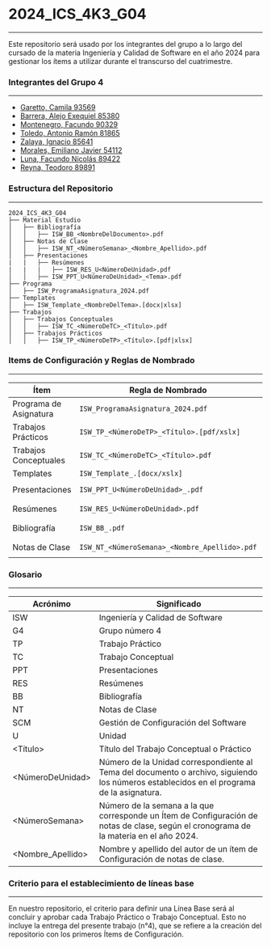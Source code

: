 # 2024_ICS_4K3_G04
---
Este repositorio será usado por los integrantes del grupo a lo largo del cursado de la materia Ingeniería y Calidad de Software en el año 2024 para gestionar los ítems a utilizar durante el transcurso del cuatrimestre.


### Integrantes del Grupo 4
---

- [Garetto, Camila 93569](https://github.com/camilagaretto)
- [Barrera, Alejo Exequiel 85380](https://github.com/alejobarrera22)
- [Montenegro, Facundo 90329](https://github.com/facu142)
- [Toledo, Antonio Ramón 81865](https://github.com/toledoantonio)
- [Zalaya, Ignacio 85641](https://github.com/ignaciozalaya)
- [Morales, Emiliano Javier 54112]()
- [Luna, Facundo Nicolás 89422](https://github.com/FacundoLuna16)
- [Reyna, Teodoro 89891](https://github.com/ReynaTeodoro)

### Estructura del Repositorio
---
```
2024_ICS_4K3_G04
├── Material Estudio
│   ├── Bibliografía
│   │   ├── ISW_BB_<NombreDelDocumento>.pdf
│   ├── Notas de Clase
│   │   ├── ISW_NT_<NúmeroSemana>_<Nombre_Apellido>.pdf
│   ├── Presentaciones
|   |   ├── Resúmenes
|   |   |   ├── ISW_RES_U<NúmeroDeUnidad>.pdf
│   │   ├── ISW_PPT_U<NúmeroDeUnidad>_<Tema>.pdf
├── Programa
│   ├── ISW_ProgramaAsignatura_2024.pdf  
├── Templates
│   ├── ISW_Template_<NombreDelTema>.[docx|xlsx]
├── Trabajos
│   ├── Trabajos Conceptuales
│   │   ├── ISW_TC_<NúmeroDeTC>_<Título>.pdf
│   ├── Trabajos Prácticos
│   │   ├── ISW_TP_<NúmeroDeTP>_<Título>.[pdf|xlsx]
```


### Items de Configuración y Reglas de Nombrado

---
| Ítem                | Regla de Nombrado                                | Ubicación                                                         |
|---------------------|--------------------------------------------------|-------------------------------------------------------------------|
| Programa de Asignatura | `ISW_ProgramaAsignatura_2024.pdf`               | `2024_ICS_4K3_G04\Programa\`                                      |
| Trabajos Prácticos  | `ISW_TP_<NúmeroDeTP>_<Título>.[pdf/xslx]`         | `2024_ICS_4K3_G04\Trabajos\Trabajos Prácticos\`                   |
| Trabajos Conceptuales | `ISW_TC_<NúmeroDeTC>_<Título>.pdf`               | `2024_ICS_4K3_G04\Trabajos\Trabajos Conceptuales\`                |
| Templates           | `ISW_Template_.[docx/xslx]`                      | `2024_ICS_4K3_G04\Templates\`                                     |
| Presentaciones      | `ISW_PPT_U<NúmeroDeUnidad>_.pdf`                 | `2024_ICS_4K3_G04\Material Estudio\Presentaciones\`               |
| Resúmenes           | `ISW_RES_U<NúmeroDeUnidad>.pdf`                  | `2024_ICS_4K3_G04\Material Estudio\Resúmenes\`                    |
| Bibliografía        | `ISW_BB_.pdf`                                    | `2024_ICS_4K3_G04\Material Estudio\Bibliografía\`                 |
| Notas de Clase      | `ISW_NT_<NúmeroSemana>_<Nombre_Apellido>.pdf`    | `2024_ICS_4K3_G04\Material Estudio\Notas de Clase\`               |


### Glosario
---

| Acrónimo          | Significado                                                                                          |
|-------------------|------------------------------------------------------------------------------------------------------|
| ISW               | Ingeniería y Calidad de Software                                                                     |
| G4                | Grupo número 4                                                                                       |
| TP                | Trabajo Práctico                                                                                     |
| TC                | Trabajo Conceptual                                                                                   |
| PPT               | Presentaciones                                                                                       |
| RES               | Resúmenes                                                                                            |
| BB                | Bibliografía                                                                                         |
| NT                | Notas de Clase                                                                                       |
| SCM               | Gestión de Configuración del Software                                                                |
| U                 | Unidad                                                                                               |
| <Título>        | Título del Trabajo Conceptual o Práctico                                                             |
| <NúmeroDeUnidad> | Número de la Unidad correspondiente al Tema del documento o archivo, siguiendo los números establecidos en el programa de la asignatura. |
| <NúmeroSemana>  | Número de la semana a la que corresponde un Ítem de Configuración de notas de clase, según el cronograma de la materia en el año 2024.     |
| <Nombre_Apellido> | Nombre y apellido del autor de un ítem de Configuración de notas de clase.                                                             |



### Criterio para el establecimiento de líneas base
---
En nuestro repositorio, el criterio para definir una Línea Base será al concluir y aprobar cada Trabajo Práctico o Trabajo Conceptual. Esto no incluye la entrega del presente trabajo (n°4), que se refiere a la creación del repositorio con los primeros Ítems de Configuración.
